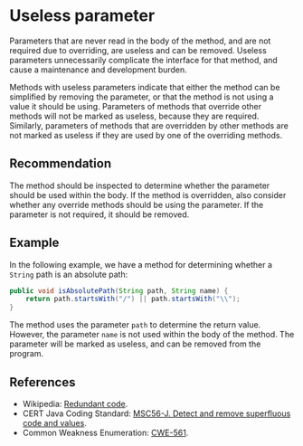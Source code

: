 # Useless parameter
Parameters that are never read in the body of the method, and are not required due to overriding, are useless and can be removed. Useless parameters unnecessarily complicate the interface for that method, and cause a maintenance and development burden.

Methods with useless parameters indicate that either the method can be simplified by removing the parameter, or that the method is not using a value it should be using. Parameters of methods that override other methods will not be marked as useless, because they are required. Similarly, parameters of methods that are overridden by other methods are not marked as useless if they are used by one of the overriding methods.


## Recommendation
The method should be inspected to determine whether the parameter should be used within the body. If the method is overridden, also consider whether any override methods should be using the parameter. If the parameter is not required, it should be removed.


## Example
In the following example, we have a method for determining whether a `String` path is an absolute path:


```java
public void isAbsolutePath(String path, String name) {
	return path.startsWith("/") || path.startsWith("\\");
}
```
The method uses the parameter `path` to determine the return value. However, the parameter `name` is not used within the body of the method. The parameter will be marked as useless, and can be removed from the program.


## References
* Wikipedia: [Redundant code](https://en.wikipedia.org/wiki/Redundant_code).
* CERT Java Coding Standard: [MSC56-J. Detect and remove superfluous code and values](https://www.securecoding.cert.org/confluence/display/java/MSC56-J.+Detect+and+remove+superfluous+code+and+values).
* Common Weakness Enumeration: [CWE-561](https://cwe.mitre.org/data/definitions/561.html).
